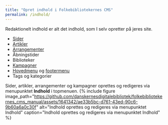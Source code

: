 ```yaml
---
title: "Opret indhold i Folkebibliotekernes CMS"
permalink: /indhold/
---
```


Redaktionelt indhold er alt det indhold, som I selv opretter på jeres site. 

- [Sider](https://danskernesdigitalebibliotek.github.io/folkebibliotekernes_cms_manual/main/indhold/side/)
- [Artikler](https://danskernesdigitalebibliotek.github.io/folkebibliotekernes_cms_manual/main/indhold/artikel/)
- [Arrangementer](https://danskernesdigitalebibliotek.github.io/folkebibliotekernes_cms_manual/main/indhold/arrangement/)
- Åbningstider
- Biblioteker
- [Kampagner](https://danskernesdigitalebibliotek.github.io/folkebibliotekernes_cms_manual/main/indhold/kampagner/)
- [Hovedmenu](https://danskernesdigitalebibliotek.github.io/folkebibliotekernes_cms_manual/main/indhold/hovedmenu/) og [footermenu](https://danskernesdigitalebibliotek.github.io/folkebibliotekernes_cms_manual/main/indhold/footermenu/)
- Tags og kategorier

Sider, artikler, arrangementer og kampagner oprettes og redigeres via menupunktet **Indhold** i topmenuen. 
{% include figure image_path="https://github.com/danskernesdigitalebibliotek/folkebibliotekernes_cms_manual/assets/1641342/ae33b5bc-d761-43ed-90c6-9b60a6a0c30f" alt="Indhold oprettes og redigeres via menupunktet Indhold" caption="Indhold oprettes og redigeres via menupunktet Indhold" %} 

